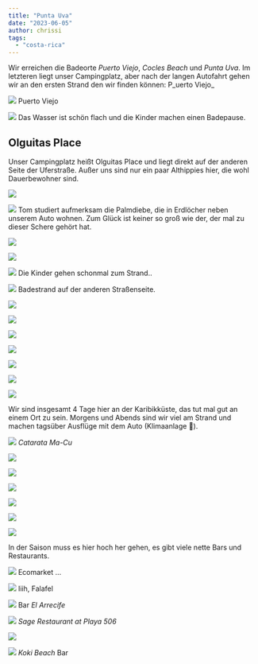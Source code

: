 ```yaml
---
title: "Punta Uva"
date: "2023-06-05"
author: chrissi
tags: 
  - "costa-rica"
---
```


Wir erreichen die Badeorte _Puerto Viejo_, _Cocles Beach_ und _Punta Uva_. Im letzteren liegt unser Campingplatz, aber nach der langen Autofahrt gehen wir an den ersten Strand den wir finden können: P_uerto Viejo_

![](/images/2023/img_0873.jpg?w=1024)
Puerto Viejo

![](/images/2023/img_0878.jpg?w=1024)
Das Wasser ist schön flach und die Kinder machen einen Badepause.

## **Olguitas Place**

Unser Campingplatz heißt Olguitas Place und liegt direkt auf der anderen Seite der Uferstraße. Außer uns sind nur ein paar Althippies hier, die wohl Dauerbewohner sind.

![](/images/2023/img_0881.jpg?w=1024)

![](/images/2023/img_0885.jpg?w=768)
Tom studiert aufmerksam die Palmdiebe, die in Erdlöcher neben unserem Auto wohnen. Zum Glück ist keiner so groß wie der, der mal zu dieser Schere gehört hat.

![](/images/2023/img_0888.jpg?w=768)

![](/images/2023/img_0890.jpg?w=1024)

![](/images/2023/img_0893.jpg?w=1024)
Die Kinder gehen schonmal zum Strand..

![](/images/2023/img_0899.jpg?w=1024)
Badestrand auf der anderen Straßenseite.

![](/images/2023/img_0903.jpg?w=1024)

![](/images/2023/img_0906.jpg?w=1024)

![](/images/2023/img_0911.jpg?w=1024)

![](/images/2023/img_0916.jpg?w=1024)

![](/images/2023/img_0974.jpg?w=1024)

![](/images/2023/img_0980.jpg?w=768)

![](/images/2023/img_0984.jpg?w=1024)

Wir sind insgesamt 4 Tage hier an der Karibikküste, das tut mal gut an einem Ort zu sein. Morgens und Abends sind wir viel am Strand und machen tagsüber Ausflüge mit dem Auto (Klimaanlage 🥶).

![](/images/2023/img_1041.jpg?w=768)
_Catarata Ma-Cu_

![](/images/2023/img_1048.jpg?w=768)

![](/images/2023/img_1050.jpg?w=1024)

![](/images/2023/img_1060.jpg?w=1024)

![](/images/2023/img_1065.jpg?w=768)

![](/images/2023/img_1074.jpg?w=768)

![](/images/2023/img_1139.jpg?w=1024)

In der Saison muss es hier hoch her gehen, es gibt viele nette Bars und Restaurants.

![](/images/2023/img_1026.jpg?w=768)
Ecomarket …

![](/images/2023/img_1031.jpg?w=768)
Iiih, Falafel

![](/images/2023/img_1086.jpg?w=1024)
Bar _El Arrecife_

![](/images/2023/img_1144.jpg?w=1024)
_Sage Restaurant at Playa 506_

![](/images/2023/img_1148.jpg?w=768)

![](/images/2023/img_1143.jpg?w=1024)
_Koki Beach_ Bar
